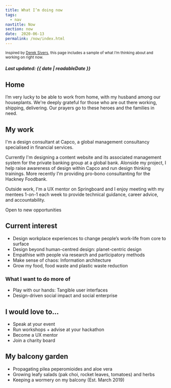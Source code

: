 ```yaml
---
title: What I’m doing now
tags:
  - nav
navtitle: Now
section: now
date:  2020-06-13
permalink: /now/index.html
---
```

<small> Inspired by <a href="https://sivers.org/nowff" target="_blank">Derek Sivers</a>, this page includes a sample of what I’m thinking about and working on right now. </small>
##### Last updated: <time datetime="{{ date | machineDate }}">{{ date | readableDate }}</time>

## Home
I’m very lucky to be able to work from home, with my husband among our houseplants. We're deeply grateful for those who are out there working, shipping, delivering. Our prayers go to these heroes and the families in need.  

## My work
I'm a design consultant at Capco, a global management consultancy specialised in financial services. 

Currently I'm designing a content website and its associated management system for the private banking group at a global bank. Alonside my project, I help raise awareness of design within Capco and run design thinking trainings. More recently I'm providing pro-bono consultanting for the Hackney Foodbank.

Outside work, I'm a UX mentor on Springboard and I enjoy meeting with my mentees 1-on-1 each week to provide technical guidance, career advice, and accountability. 

Open to new opportunities <i class="twa twa-sunny"></i>

## Current interest
* Design workplace experiences to change people’s work-life from core to surface
* Design beyond human-centred design: planet-centric design
* Empathise with people via research and participatory methods
* Make sense of chaos: Information architecture
* Grow my food, food waste and plastic waste reduction

### What I want to do more of
* Play with our hands: Tangible user interfaces
* Design-driven social impact and social enterprise 

## I would love to...
* Speak at your event
* Run workshops + advise at your hackathon
* Become a UX mentor
* Join a charity board


## My balcony garden <i class="twa twa-herb"></i>
+ Propagating pilea peperomioides and aloe vera
+ Growing leafy salads (pak choi, rocket leaves, tomatoes) and herbs
+ Keeping a wormery on my balcony (Est. March 2019)